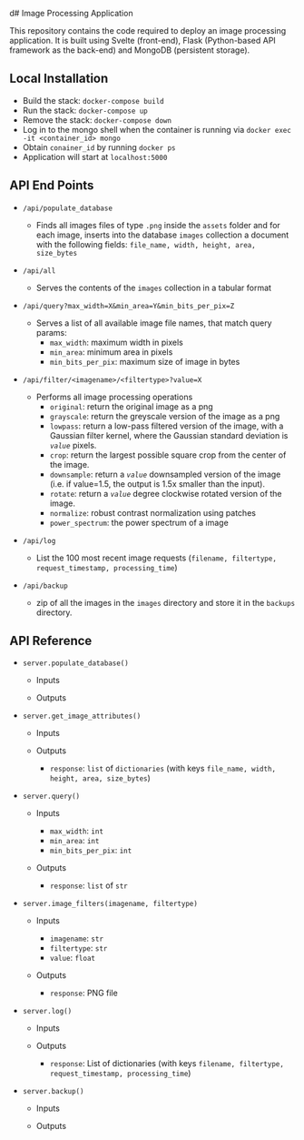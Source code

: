 d# Image Processing Application

This repository contains the code required to deploy an image processing application. It is built using Svelte (front-end), Flask (Python-based API framework as the back-end) and MongoDB (persistent storage).

## Local Installation

- Build the stack: `docker-compose build`
- Run the stack: `docker-compose up`
- Remove the stack: `docker-compose down`
- Log in to the mongo shell when the container is running via `docker exec -it <container_id> mongo`
- Obtain `conainer_id` by running `docker ps`
- Application will start at `localhost:5000`

## API End Points

- `/api/populate_database`
    - Finds all images files of type `.png` inside the `assets` folder and for each image, inserts into the database `images` collection a document with the following fields:
    `file_name, width, height, area, size_bytes`
    
- `/api/all`
    - Serves the contents of the `images` collection in a tabular format
    
- `/api/query?max_width=X&min_area=Y&min_bits_per_pix=Z`
   - Serves a list of all available image file names, that match query params:
        - `max_width`: maximum width in pixels
        - `min_area`: minimum area in pixels
        - `min_bits_per_pix`: maximum size of image in bytes
        
- `/api/filter/<imagename>/<filtertype>?value=X`
    - Performs all image processing operations
        - `original`: return the original image as a png
        - `grayscale`: return the greyscale version of the image as a png
        - `lowpass`: return a low-pass filtered version of the image, with a Gaussian filter kernel, where the Gaussian standard deviation is *`value`* pixels. 
        - `crop`: return the largest possible square crop from the center of the image.
        - `downsample`: return a *`value`* downsampled version of the image (i.e. if value=1.5, the output is 1.5x smaller than the input). 
        - `rotate`: return a *`value`* degree clockwise rotated version of the image.
        - `normalize`: robust contrast normalization using patches
        - `power_spectrum`: the power spectrum of a image
        
- `/api/log`
    - List the 100 most recent image requests (`filename, filtertype, request_timestamp, processing_time`)
- `/api/backup`
    - zip of all the images in the `images` directory and store it in the `backups` directory.

## API Reference


- `server.populate_database()`

    - Inputs

    - Outputs

- `server.get_image_attributes()`

    - Inputs

    - Outputs
        - `response`: `list` of `dictionaries` (with keys `file_name, width, height, area, size_bytes`)

- `server.query()`

    - Inputs
        - `max_width`: `int`    
        - `min_area`: `int`
        - `min_bits_per_pix`: `int`

    - Outputs
        - `response`: `list` of `str`

- `server.image_filters(imagename, filtertype)`

    - Inputs
        - `imagename`: `str`
        - `filtertype`: `str`
        - `value`: `float`

    - Outputs

        - `response`: PNG file

- `server.log()`

    - Inputs

    - Outputs
        - `response`: List of dictionaries (with keys `filename, filtertype, request_timestamp, processing_time`)

- `server.backup()`

    - Inputs

    - Outputs